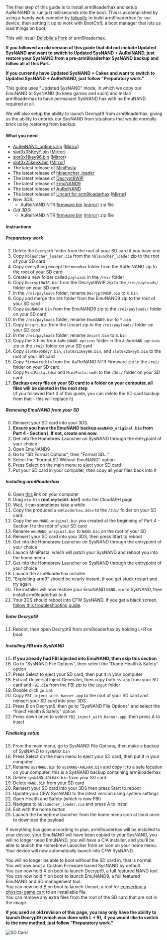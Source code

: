 The final step of this guide is to install arm9loaderhax and setup AuReiNAND to run just milliseconds into the boot. This is accomplished by using a handy web compiler by [felipejfc](https://gbatemp.net/threads/416385/) to build arm9loaderhax for our device, then setting it up to work with BootCtr9, a boot manager that lets us load things on boot.

This will install [Delebile's Fork](https://github.com/delebile/arm9loaderhax) of arm9loaderhax.

**If you followed an old version of this guide that did not include Updated SysNAND and want to switch to Updated SysNAND + AuReiNAND, just restore your SysNAND from a pre-arm9loaderhax SysNAND backup and follow all of this Part.**

**If you currently have Updated SysNAND + Cakes and want to switch to Updated SysNAND + AuReiNAND, just follow "Preparatory work."**

This guide uses "Updated SysNAND" mode, in which we copy our EmuNAND to SysNAND (to keep games and such) and install arm9loaderhax to have permanant SysNAND hax with no EmuNAND required at all.

We will also setup the ability to launch Decrypt9 from arm9loaderhax, giving us the ability to unbrick our SysNAND from situations that would normally brick us by restoring from backup.

#### What you need

* [AuReiNAND_options.zip](https://mega.nz/#!ApMwEDaS!5QORKPl5ewnr4Ffrsm4J69n1sOC0ijEGsYEKBqBI1TI) ([Mirror](https://drive.google.com/file/d/0BzPfvjeuhqoDeU9LRXVhNjgyU2c/view?usp=sharing))
* [slot0x05KeyY.bin](https://mega.nz/#!E9VDBApA!QJandFwHWGSGM6SRRwlUodL63ynKrYY9rJp98YXy6Ss) ([Mirror](https://drive.google.com/file/d/0BzPfvjeuhqoDekc3YVVjN3dUTWs/view?usp=sharing))
* [slot0x11key96.bin](https://mega.nz/#!IgdFVJiK!TTdhiZ25uxoWlciIySVOynTcHCh8Oyp9JQMzu4opPy4) ([Mirror](https://drive.google.com/file/d/0BzPfvjeuhqoDZzB5dUhtMjlfcnc/view?usp=sharing))
* [slot0x25keyX.bin](https://mega.nz/#!BoFyzbzT!95N9tJXAi8BfPUzlbwuZC8r8S6Sq6oy-UfuAZz3LhHo) ([Mirror](https://drive.google.com/file/d/0BzPfvjeuhqoDZ1VNUHpQd2owUlE/view?usp=sharing))
* The latest release of [MiniPasta](https://github.com/d0k3/MiniPasta/releases)
* The latest release of [hblauncher_loader](https://github.com/yellows8/hblauncher_loader/releases)
* The latest release of [Decrypt9WIP](https://github.com/d0k3/Decrypt9WIP/releases)
* The latest release of [EmuNAND9](https://github.com/d0k3/EmuNAND9/releases)
* The latest release of [AuReiNAND](https://github.com/AuroraWright/AuReiNand/releases)
* The latest release of [Uncart for arm9loaderhax](https://mega.nz/#!R1MFUCBb!s9Nei_EbZsGzAdNaAWB5DGDPuDR72wAUL0sWVqIPOBU) ([Mirror](https://drive.google.com/file/d/0BzPfvjeuhqoDdFhoQWJZZ0dKYnc/view?usp=sharing))
* *New 3DS:* 
    + AuReiNAND NTR [firmware bin](https://mega.nz/#!p0tTDJIQ!aikEtlvB8cjq-aJG9jC6GKx4uvlwN6oI9X2m1OY_ylE) ([mirror](https://drive.google.com/file/d/0BzPfvjeuhqoDM016eHZBQV95anc/view?usp=sharing)) zip file
* *Old 3DS:*
    + AuReiNAND NTR [firmware bin](https://mega.nz/#!04lmVQxD!7IMsl4ChzKhkEaPXhCvEPmbEq_PpD9i06EzrIjtVSIQ) ([mirror](https://drive.google.com/file/d/0BzPfvjeuhqoDVFhnaVNzMlR4SVk/view?usp=sharing)) zip file

#### Instructions

##### Preparatory work

2. Delete the `Decrypt9` folder from the root of your SD card if you have one
3. Copy `hblauncher_loader.cia` from the `hblauncher_loader` zip to the root of your SD card
1. Copy everything except the `menuhax` folder from the AuReiNAND zip to the root of your SD card
4. Create a new folder called `payloads` in the `/rei/` folder
7. Copy `Decrypt9WIP.bin` from the Decrypt9WIP zip to the `/rei/payloads/` folder on your SD card
5. In the `/rei/payloads` folder, rename `Decrypt9WIP.bin` to `X.bin`
1. Copy and merge the `3DS` folder from the EmuNAND9 zip to the root of your SD card
7. Copy `EmuNAND9.bin` from the EmuNAND9 zip to the `/rei/payloads/` folder on your SD card
5. In the `/rei/payloads` folder, rename `EmuNAND9.bin` to `Y.bin`
7. Copy `Uncart.bin` from the Uncart zip to the `/rei/payloads/` folder on your SD card
5. In the `/rei/payloads` folder, rename `Uncart.bin` to `B.bin`
5. Copy the 3 files from `AuReiNAND_options` folder in the `AuReiNAND_options` zip to the `/rei/` folder on your SD card
1. Copy `slot0x05KeyY.bin`, `slot0x11key96.bin`, and `slot0x25keyX.bin` to the root of your SD card
3. Copy `firmware.bin` from the AuReiNAND NTR Firmware zip to the `/rei/` folder on your SD card
12. Copy `MiniPasta.3dsx` and `MiniPasta.smdh` to the `/3ds/` folder on your SD card
3. **Backup every file on your SD card to a folder on your computer, all files will be deleted in the next step**    
(if you followed Part 3 of this guide, you can delete the SD card backup from that - this will replace it)

##### Removing EmuNAND from your SD

0. Reinsert your SD card into your 3DS.
1. **Ensure you have the EmuNAND backup `emuNAND_original.bin` from Part 4 - Section I. If not, create one now.**
2. Get into the Homebrew Launcher on SysNAND through the entrypoint of your choice
3. Open EmuNAND9
4. Go to "SD Format Options", then "Format SD..."
5. Select the "Format SD Without EmuNAND" option
6. Press Select on the main menu to eject your SD card
9. Put your SD card in your computer, then copy all your files back into it

##### Installing arm9loaderhax

8. Open [this](https://felipejfc.com/a9lh) link on your computer
9. Drag `otp.bin` **(not `otp0x108.bin`!)** onto the CloudA9H page
10. Wait, it can sometimes take a while
11. Copy the produced `arm9loaderhax.3dsx` to the `/3ds/` folder on your SD card
1. Copy the `emuNAND_original.bin` you created at the beginning of Part 4 - Section I to the root of your SD card    
1. Rename `emuNAND_original.bin` to `NAND.bin` on the root of your SD
12. Reinsert your SD card into your 3DS, then press Start to reboot
13. Get into the Homebrew Launcher on SysNAND through the entrypoint of your choice
13. Launch MiniPasta, which will patch your SysNAND and reboot you into the home menu
14. Get into the Homebrew Launcher on SysNAND through the entrypoint of your choice
13. Launch the arm9loaderhax installer
14. "Exploiting arm9" should be nearly instant, if you get stuck restart and try again
15. The installer will now restore your EmuNAND `NAND.bin` to SysNAND, then install arm9loaderhax to it
14. Your 3DS should reboot into CFW SysNAND. If you get a black screen, [follow this troubleshooting guide](https://github.com/Plailect/Guide/wiki/Troubleshooting#ts_sys_a9lh).

##### Enter Decrypt9

11. Reboot, then open Decrypt9 from arm9loaderhax by holding L+R on boot

##### Installing FBI into SysNAND

15. **If you already had FBI injected into EmuNAND, then skip this section**
12. Go to "SysNAND File Options", then select the "Dump Health & Safety" option
12. Press Select to eject your SD card, then put it in your computer
13. Extract Universal Inject Generater, then copy both `hs.app` from your SD card and `FBI.cia` from the FBI zip to the `input` folder
14. Double click `go.bat`
15. Copy `FBI_inject_with_banner.app` to the root of your SD card and reinsert your SD card into your 3DS
16. Press B on Decrypt9, then go to "SysNAND File Options" and select the "Inject Health & Safety" option
17. Press down once to select `FBI_inject_with_banner.app`, then press A to inject

##### Finalising setup

15. From the main menu, go to SysNAND File Options, then make a backup of SysNAND to `sysNAND.bin`
14. Press Select on the main menu to eject your SD card, then put it in your computer
17. Rename `sysNAND.bin` to `sysNAND-A9LHAX.bin` and copy it to a safe location on your computer; this is a SysNAND backup containing arm9loaderhax
15. Delete `sysNAND-A9LHAX.bin` from your SD card
15. Delete `NAND.bin` from your SD card
7. Reinsert your SD card into your 3DS then press Start to reboot
6. Update your CFW SysNAND to the latest version using system settings
8. Open Health and Safety (which is now FBI)
9. Navigate to `hblauncher_loader.cia` and press A to install
10. Exit with the home button
10. Launch the homebrew launcher from the home menu icon at least once to download the payload

If everything has gone according to plan, arm9loaderhax will be installed to your device, your EmuNAND will have been copied to your SysNAND, you will no longer need EmuNAND, you will have a CIA installer, and you'll be able to launch the Homebrew Launcher from an icon on your home menu. Your device will now automatically launch into CFW SysNAND.

You will no longer be able to boot without the SD card in, that is normal.    
You will now boot a Custom Firmware based SysNAND by default.    
You can now hold X on boot to launch Decrypt9, a full featured NAND tool.    
You can now hold Y on boot to launch EmuNAND9, a full featured EmuNAND and SD management tool.    
You can now hold B on boot to launch Uncart, a tool for [converting a physical game cart](https://www.reddit.com/r/3dshacks/comments/40etaz/) to an installable file.      
You can remove any extra files from the root of the SD card that are not in the image.    

**If you used an old revision of this page, you may only have the ability to launch Decrypt9 (which was done with L + R), if you would like to switch to the new method, just follow "Preparatory work."**

![SD Card](http://i.imgur.com/2bAlKhp.png)
